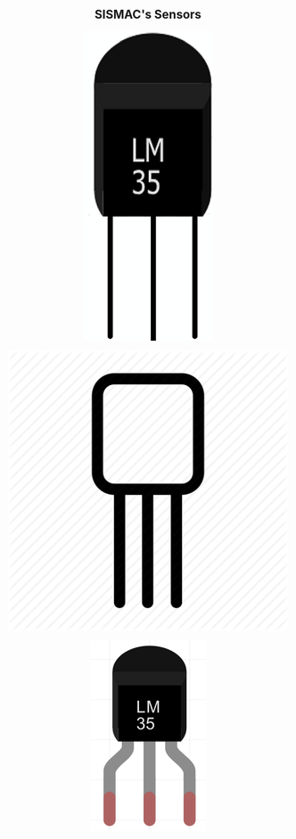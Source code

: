 <h2 align="center"> SISMAC's Sensors </h2>

<p align="center">
<img src="Sensor1.png"> </img>
</p>

<p align="center">
<img src="Sensor2.png"> </img>
</p>

<p align="center">
<img src="Sensor3.png"> </img>
</p>
